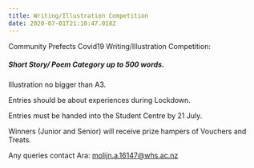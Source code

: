 ```yaml
---
title: Writing/Illustration Competition
date: 2020-07-01T21:10:47.018Z
---
```

Community Prefects Covid19 Writing/Illustration Competition:  

##### Short Story/ Poem Category up to 500 words. 

Illustration no bigger than A3. 

Entries should be about experiences during Lockdown. 

Entries must be handed into the Student Centre by 21 July. 

Winners (Junior and Senior) will receive prize hampers of Vouchers and Treats.

Any queries contact Ara:  molijn.a.16147@whs.ac.nz
